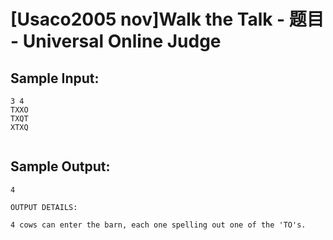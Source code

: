 # [Usaco2005 nov]Walk the Talk - 题目 - Universal Online Judge


## Sample Input: 
```
3 4
TXXO
TXQT
XTXQ


```

## Sample Output: 
```
4

OUTPUT DETAILS:

4 cows can enter the barn, each one spelling out one of the 'TO's.

```
